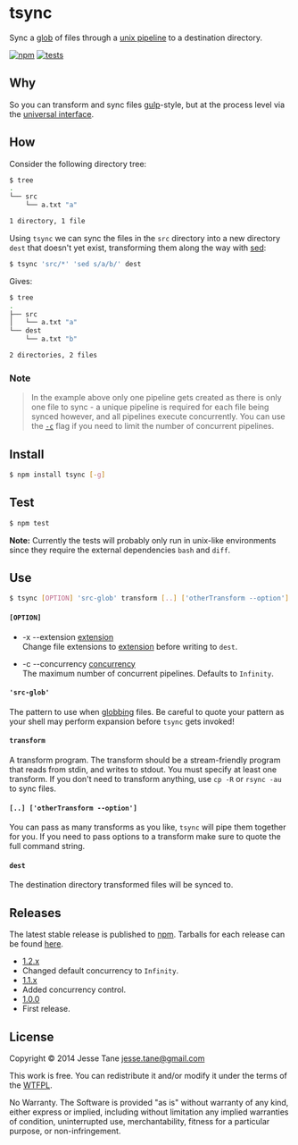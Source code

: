 # tsync
Sync a [glob](https://github.com/isaacs/node-glob#glob) of files through a [unix pipeline](http://en.wikipedia.org/wiki/Pipeline_%28Unix%29) to a destination directory.

[![npm](http://img.shields.io/npm/v/tsync.svg?style=flat-square)](http://www.npmjs.org/tsync)
[![tests](https://img.shields.io/travis/jessetane/tsync.svg?style=flat-square&branch=master)](https://travis-ci.org/jessetane/tsync)

## Why
So you can transform and sync files [gulp](http://gulpjs.com/)-style, but at the process level via the [universal interface](http://en.wikipedia.org/wiki/Standard_streams).

## How
Consider the following directory tree:
```bash
$ tree
.
└── src
    └── a.txt "a"

1 directory, 1 file
```

Using `tsync` we can sync the files in the `src` directory into a new directory `dest` that doesn't yet exist, transforming them along the way with [sed](http://en.wikipedia.org/wiki/Sed):
```bash
$ tsync 'src/*' 'sed s/a/b/' dest
```

Gives:
```bash
$ tree
.
├── src
│   └── a.txt "a"
└── dest
    └── a.txt "b"

2 directories, 2 files
```

### Note
> In the example above only one pipeline gets created as there is only one file to sync - a unique pipeline is required for each file being synced however, and all pipelines execute concurrently. You can use the [`-c`](https://github.com/jessetane/tsync#option) flag if you need to limit the number of concurrent pipelines.

## Install
```bash
$ npm install tsync [-g]
```

## Test
```bash
$ npm test
```
**Note:** Currently the tests will probably only run in unix-like environments since they require the external dependencies `bash` and `diff`.

## Use
```bash
$ tsync [OPTION] 'src-glob' transform [..] ['otherTransform --option'] dest
```

#### `[OPTION]`
* -x --extension <u>extension</u>  
Change file extensions to <u>extension</u> before writing to `dest`.

* -c --concurrency <u>concurrency</u>  
The maximum number of concurrent pipelines. Defaults to `Infinity`.

#### `'src-glob'`
The pattern to use when [globbing](https://github.com/isaacs/node-glob#glob) files. Be careful to quote your pattern as your shell may perform expansion before `tsync` gets invoked!

#### `transform`
A transform program. The transform should be a stream-friendly program that reads from stdin, and writes to stdout. You must specify at least one transform. If you don't need to transform anything, use `cp -R` or `rsync -au` to sync files.

#### `[..] ['otherTransform --option']`
You can pass as many transforms as you like, `tsync` will pipe them together for you. If you need to pass options to a transform make sure to quote the full command string.

#### `dest`
The destination directory transformed files will be synced to.

## Releases
The latest stable release is published to [npm](https://www.npmjs.org/package/tsync). Tarballs for each release can be found [here](https://github.com/jessetane/tsync/releases).
* [1.2.x](https://github.com/jessetane/tsync/releases/tag/1.2.0)
 * Changed default concurrency to `Infinity`.
* [1.1.x](https://github.com/jessetane/tsync/releases/tag/1.1.4)
 * Added concurrency control.
* [1.0.0](https://github.com/jessetane/tsync/releases/tag/1.0.0)
 * First release.

## License
Copyright © 2014 Jesse Tane <jesse.tane@gmail.com>

This work is free. You can redistribute it and/or modify it under the
terms of the [WTFPL](http://www.wtfpl.net/txt/copying).

No Warranty. The Software is provided "as is" without warranty of any kind, either express or implied, including without limitation any implied warranties of condition, uninterrupted use, merchantability, fitness for a particular purpose, or non-infringement.

